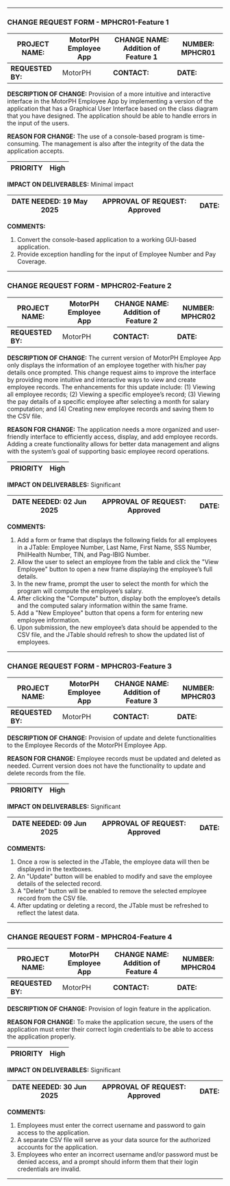 
---



### CHANGE REQUEST FORM - MPHCR01-Feature 1

| **PROJECT NAME:** | MotorPH Employee App | **CHANGE NAME:** Addition of Feature 1 | **NUMBER:** MPHCR01 |
| ----------------------- | -------------------- | -------------------------------------------- | ------------------------- |
| **REQUESTED BY:** | MotorPH              | **CONTACT:**                           | **DATE:**           |

**DESCRIPTION OF CHANGE:**
Provision of a more intuitive and interactive interface in the MotorPH Employee App by implementing a version of the application that has a Graphical User Interface based on the class diagram that you have designed. The application should be able to handle errors in the input of the users.

**REASON FOR CHANGE:**
The use of a console-based program is time-consuming. The management is also after the integrity of the data the application accepts.

| **PRIORITY** | High |
| ------------------ | ---- |

**IMPACT ON DELIVERABLES:**
Minimal impact

| **DATE NEEDED:** 19 May 2025 | **APPROVAL OF REQUEST:** Approved | **DATE:** |
| ---------------------------------- | --------------------------------------- | --------------- |

**COMMENTS:**

1. Convert the console-based application to a working GUI-based application.
2. Provide exception handling for the input of Employee Number and Pay Coverage.

---


### CHANGE REQUEST FORM - MPHCR02-Feature 2

| **PROJECT NAME:** | MotorPH Employee App | **CHANGE NAME:** Addition of Feature 2 | **NUMBER:** MPHCR02 |
| ----------------------- | -------------------- | -------------------------------------------- | ------------------------- |
| **REQUESTED BY:** | MotorPH              | **CONTACT:**                           | **DATE:**           |

**DESCRIPTION OF CHANGE:**
The current version of MotorPH Employee App only displays the information of an employee together with his/her pay details once prompted. This change request aims to improve the interface by providing more intuitive and interactive ways to view and create employee records. The enhancements for this update include:
(1) Viewing all employee records;
(2) Viewing a specific employee’s record;
(3) Viewing the pay details of a specific employee after selecting a month for salary computation; and
(4) Creating new employee records and saving them to the CSV file.

**REASON FOR CHANGE:**
The application needs a more organized and user-friendly interface to efficiently access, display, and add employee records. Adding a create functionality allows for better data management and aligns with the system’s goal of supporting basic employee record operations.

| **PRIORITY** | High |
| ------------------ | ---- |

**IMPACT ON DELIVERABLES:**
Significant

| **DATE NEEDED:** 02 Jun 2025 | **APPROVAL OF REQUEST:** Approved | **DATE:** |
| ---------------------------------- | --------------------------------------- | --------------- |

**COMMENTS:**

1. Add a form or frame that displays the following fields for all employees in a JTable: Employee Number, Last Name, First Name, SSS Number, PhilHealth Number, TIN, and Pag-IBIG Number.
2. Allow the user to select an employee from the table and click the "View Employee" button to open a new frame displaying the employee’s full details.
3. In the new frame, prompt the user to select the month for which the program will compute the employee’s salary.
4. After clicking the "Compute" button, display both the employee’s details and the computed salary information within the same frame.
5. Add a "New Employee" button that opens a form for entering new employee information.
6. Upon submission, the new employee’s data should be appended to the CSV file, and the JTable should refresh to show the updated list of employees.

---



### CHANGE REQUEST FORM - MPHCR03-Feature 3

| **PROJECT NAME:** | MotorPH Employee App | **CHANGE NAME:** Addition of Feature 3 | **NUMBER:** MPHCR03 |
| ----------------------- | -------------------- | -------------------------------------------- | ------------------------- |
| **REQUESTED BY:** | MotorPH              | **CONTACT:**                           | **DATE:**           |

**DESCRIPTION OF CHANGE:**
Provision of update and delete functionalities to the Employee Records of the MotorPH Employee App.

**REASON FOR CHANGE:**
Employee records must be updated and deleted as needed. Current version does not have the functionality to update and delete records from the file.

| **PRIORITY** | High |
| ------------------ | ---- |

**IMPACT ON DELIVERABLES:**
Significant

| **DATE NEEDED:** 09 Jun 2025 | **APPROVAL OF REQUEST:** Approved | **DATE:** |
| ---------------------------------- | --------------------------------------- | --------------- |

**COMMENTS:**

1. Once a row is selected in the JTable, the employee data will then be displayed in the textboxes.
2. An "Update" button will be enabled to modify and save the employee details of the selected record.
3. A "Delete" button will be enabled to remove the selected employee record from the CSV file.
4. After updating or deleting a record, the JTable must be refreshed to reflect the latest data.

---



### CHANGE REQUEST FORM - MPHCR04-Feature 4

| **PROJECT NAME:** | MotorPH Employee App | **CHANGE NAME:** Addition of Feature 4 | **NUMBER:** MPHCR04 |
| ----------------------- | -------------------- | -------------------------------------------- | ------------------------- |
| **REQUESTED BY:** | MotorPH              | **CONTACT:**                           | **DATE:**           |

**DESCRIPTION OF CHANGE:**
Provision of login feature in the application.

**REASON FOR CHANGE:**
To make the application secure, the users of the application must enter their correct login credentials to be able to access the application properly.

| **PRIORITY** | High |
| ------------------ | ---- |

**IMPACT ON DELIVERABLES:**
Significant

| **DATE NEEDED:** 30 Jun 2025 | **APPROVAL OF REQUEST:** Approved | **DATE:** |
| ---------------------------------- | --------------------------------------- | --------------- |

**COMMENTS:**

1. Employees must enter the correct username and password to gain access to the application.
2. A separate CSV file will serve as your data source for the authorized accounts for the application.
3. Employees who enter an incorrect username and/or password must be denied access, and a prompt should inform them that their login credentials are invalid.

---
